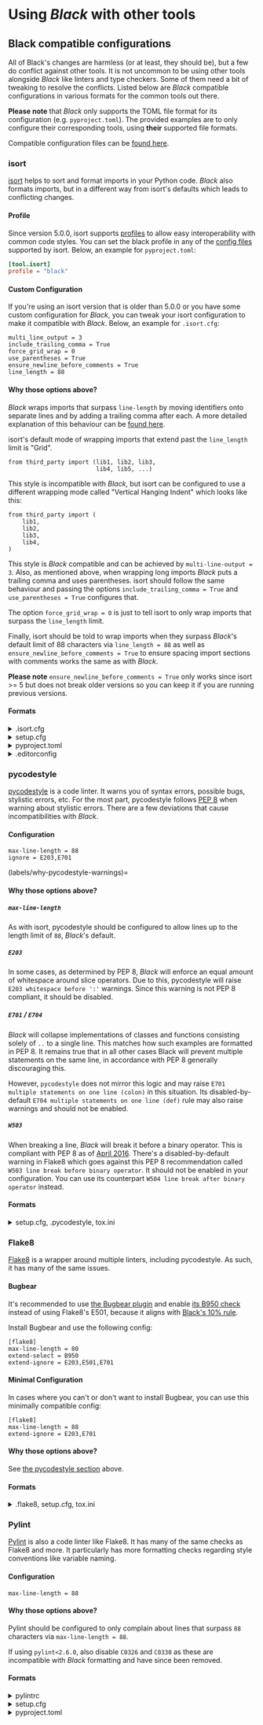 # Using _Black_ with other tools

## Black compatible configurations

All of Black's changes are harmless (or at least, they should be), but a few do conflict
against other tools. It is not uncommon to be using other tools alongside _Black_ like
linters and type checkers. Some of them need a bit of tweaking to resolve the conflicts.
Listed below are _Black_ compatible configurations in various formats for the common
tools out there.

**Please note** that _Black_ only supports the TOML file format for its configuration
(e.g. `pyproject.toml`). The provided examples are to only configure their corresponding
tools, using **their** supported file formats.

Compatible configuration files can be
[found here](https://github.com/psf/black/blob/main/docs/compatible_configs/).

### isort

[isort](https://pypi.org/p/isort/) helps to sort and format imports in your Python code.
_Black_ also formats imports, but in a different way from isort's defaults which leads
to conflicting changes.

#### Profile

Since version 5.0.0, isort supports
[profiles](https://pycqa.github.io/isort/docs/configuration/profiles.html) to allow easy
interoperability with common code styles. You can set the black profile in any of the
[config files](https://pycqa.github.io/isort/docs/configuration/config_files.html)
supported by isort. Below, an example for `pyproject.toml`:

```toml
[tool.isort]
profile = "black"
```

#### Custom Configuration

If you're using an isort version that is older than 5.0.0 or you have some custom
configuration for _Black_, you can tweak your isort configuration to make it compatible
with _Black_. Below, an example for `.isort.cfg`:

```
multi_line_output = 3
include_trailing_comma = True
force_grid_wrap = 0
use_parentheses = True
ensure_newline_before_comments = True
line_length = 88
```

#### Why those options above?

_Black_ wraps imports that surpass `line-length` by moving identifiers onto separate
lines and by adding a trailing comma after each. A more detailed explanation of this
behaviour can be
[found here](../the_black_code_style/current_style.md#how-black-wraps-lines).

isort's default mode of wrapping imports that extend past the `line_length` limit is
"Grid".

```py3
from third_party import (lib1, lib2, lib3,
                         lib4, lib5, ...)
```

This style is incompatible with _Black_, but isort can be configured to use a different
wrapping mode called "Vertical Hanging Indent" which looks like this:

```py3
from third_party import (
    lib1,
    lib2,
    lib3,
    lib4,
)
```

This style is _Black_ compatible and can be achieved by `multi-line-output = 3`. Also,
as mentioned above, when wrapping long imports _Black_ puts a trailing comma and uses
parentheses. isort should follow the same behaviour and passing the options
`include_trailing_comma = True` and `use_parentheses = True` configures that.

The option `force_grid_wrap = 0` is just to tell isort to only wrap imports that surpass
the `line_length` limit.

Finally, isort should be told to wrap imports when they surpass _Black_'s default limit
of 88 characters via `line_length = 88` as well as
`ensure_newline_before_comments = True` to ensure spacing import sections with comments
works the same as with _Black_.

**Please note** `ensure_newline_before_comments = True` only works since isort >= 5 but
does not break older versions so you can keep it if you are running previous versions.

#### Formats

<details>
<summary>.isort.cfg</summary>

```ini
[settings]
profile = black
```

</details>

<details>
<summary>setup.cfg</summary>

```ini
[isort]
profile = black
```

</details>

<details>
<summary>pyproject.toml</summary>

```toml
[tool.isort]
profile = 'black'
```

</details>

<details>
<summary>.editorconfig</summary>

```ini
[*.py]
profile = black
```

</details>

### pycodestyle

[pycodestyle](https://pycodestyle.pycqa.org/) is a code linter. It warns you of syntax
errors, possible bugs, stylistic errors, etc. For the most part, pycodestyle follows
[PEP 8](https://www.python.org/dev/peps/pep-0008/) when warning about stylistic errors.
There are a few deviations that cause incompatibilities with _Black_.

#### Configuration

```
max-line-length = 88
ignore = E203,E701
```

(labels/why-pycodestyle-warnings)=

#### Why those options above?

##### `max-line-length`

As with isort, pycodestyle should be configured to allow lines up to the length limit of
`88`, _Black_'s default.

##### `E203`

In some cases, as determined by PEP 8, _Black_ will enforce an equal amount of
whitespace around slice operators. Due to this, pycodestyle will raise
`E203 whitespace before ':'` warnings. Since this warning is not PEP 8 compliant, it
should be disabled.

##### `E701` / `E704`

_Black_ will collapse implementations of classes and functions consisting solely of `..`
to a single line. This matches how such examples are formatted in PEP 8. It remains true
that in all other cases Black will prevent multiple statements on the same line, in
accordance with PEP 8 generally discouraging this.

However, `pycodestyle` does not mirror this logic and may raise
`E701 multiple statements on one line (colon)` in this situation. Its
disabled-by-default `E704 multiple statements on one line (def)` rule may also raise
warnings and should not be enabled.

##### `W503`

When breaking a line, _Black_ will break it before a binary operator. This is compliant
with PEP 8 as of
[April 2016](https://github.com/python/peps/commit/c59c4376ad233a62ca4b3a6060c81368bd21e85b#diff-64ec08cc46db7540f18f2af46037f599).
There's a disabled-by-default warning in Flake8 which goes against this PEP 8
recommendation called `W503 line break before binary operator`. It should not be enabled
in your configuration. You can use its counterpart
`W504 line break after binary operator` instead.

#### Formats

<details>
<summary>setup.cfg, .pycodestyle, tox.ini</summary>

```ini
[pycodestyle]
max-line-length = 88
ignore = E203,E701
```

</details>

### Flake8

[Flake8](https://pypi.org/p/flake8/) is a wrapper around multiple linters, including
pycodestyle. As such, it has many of the same issues.

#### Bugbear

It's recommended to use [the Bugbear plugin](https://github.com/PyCQA/flake8-bugbear)
and enable
[its B950 check](https://github.com/PyCQA/flake8-bugbear#opinionated-warnings#:~:text=you%20expect%20it.-,B950,-%3A%20Line%20too%20long)
instead of using Flake8's E501, because it aligns with
[Black's 10% rule](labels/line-length).

Install Bugbear and use the following config:

```
[flake8]
max-line-length = 80
extend-select = B950
extend-ignore = E203,E501,E701
```

#### Minimal Configuration

In cases where you can't or don't want to install Bugbear, you can use this minimally
compatible config:

```
[flake8]
max-line-length = 88
extend-ignore = E203,E701
```

#### Why those options above?

See [the pycodestyle section](labels/why-pycodestyle-warnings) above.

#### Formats

<details>
<summary>.flake8, setup.cfg, tox.ini</summary>

```ini
[flake8]
max-line-length = 88
extend-ignore = E203,E701
```

</details>

### Pylint

[Pylint](https://pypi.org/p/pylint/) is also a code linter like Flake8. It has many of
the same checks as Flake8 and more. It particularly has more formatting checks regarding
style conventions like variable naming.

#### Configuration

```
max-line-length = 88
```

#### Why those options above?

Pylint should be configured to only complain about lines that surpass `88` characters
via `max-line-length = 88`.

If using `pylint<2.6.0`, also disable `C0326` and `C0330` as these are incompatible with
_Black_ formatting and have since been removed.

#### Formats

<details>
<summary>pylintrc</summary>

```ini
[format]
max-line-length = 88
```

</details>

<details>
<summary>setup.cfg</summary>

```cfg
[pylint]
max-line-length = 88
```

</details>

<details>
<summary>pyproject.toml</summary>

```toml
[tool.pylint.format]
max-line-length = "88"
```

</details>
                                                                                                                                                                                                                                                                                                                      